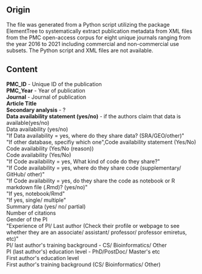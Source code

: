 ## Origin
The file was generated from a Python script utilizing the package ElementTree to systematically extract publication metadata from XML files from the PMC open-access corpus for eight unique journals ranging from the year 2016 to 2021 including commercial and non-commercial use subsets. The Python script and XML files are not available.
## Content
**PMC_ID** -  Unique ID of the publication\
**PMC_Year** - Year of publication\
**Journal** - Journal of publication\
**Article Title**\
**Secondary analysis** - ?\
**Data availability statement (yes/no)** - if the authors claim that data is available(yes/no)\
Data availability (yes/no)\
"If Data availability = yes, where do they share data? (SRA/GEO/other)"\
"If other database, specifiy which one",Code availability statement (Yes/No)\
Code availability (Yes/No (reason))\
Code availability (Yes/No)\
"If Code availability = yes, What kind of code do they share?"\
"If Code availability = yes, where do they share code (supplementary/ GitHub/ other)"\
"If Code availability = yes, do they share the code as notebook or R markdown file (.Rmd)? (yes/no)"\
"If yes, notebook/Rmd"\
"If yes, single/ multiple"\
Summary data (yes/ no/ partial)\
Number of citations\
Gender of the PI\
"Experience of PI/ Last author (Check their profile or webpage to see whether they are an associate/ assistant/ professor/ professor emiretus, etc)"\
PI/ last author's training background - CS/ Bioinformatics/ Other\
PI (last author's) education level - PhD/PostDoc/ Master's etc\
First author's education level\
First author's training background (CS/ Bioinformatics/ Other)
